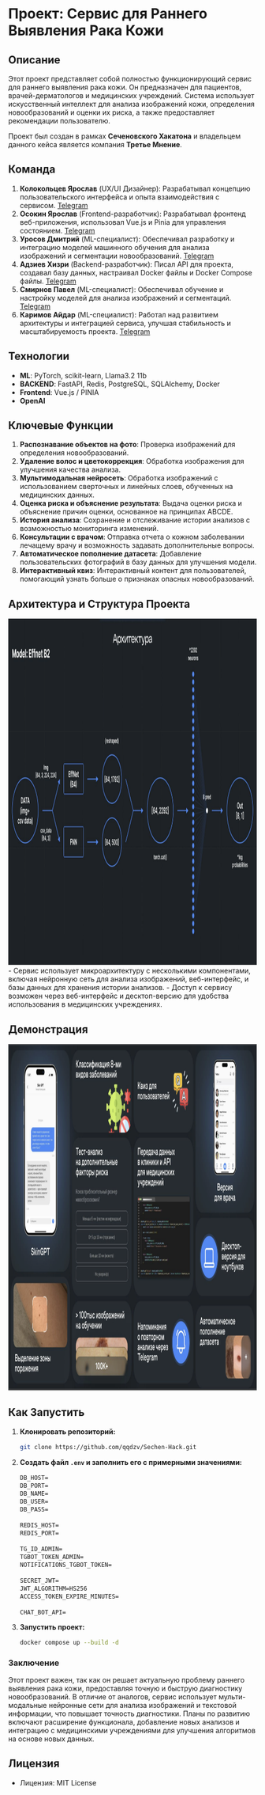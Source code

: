 
# **Проект: Сервис для Раннего Выявления Рака Кожи**

## **Описание**
Этот проект представляет собой полностью функционирующий сервис для раннего выявления рака кожи. Он предназначен для пациентов, врачей-дерматологов и медицинских учреждений. Система использует искусственный интеллект для анализа изображений кожи, определения новообразований и оценки их риска, а также предоставляет рекомендации пользователю.

Проект был создан в рамках **Сеченовского Хакатона** и владельцем данного кейса является компания **Третье Мнение**.

## **Команда**
1. **Колокольцев Ярослав** (UX/UI Дизайнер): Разрабатывал концепцию пользовательского интерфейса и опыта взаимодействия с сервисом. [Telegram](https://t.me/whatthebooff)
2. **Осокин Ярослав** (Frontend-разработчик): Разрабатывал фронтенд веб-приложения, использовал Vue.js и Pinia для управления состоянием. [Telegram](https://t.me/osyarik)
3. **Уросов Дмитрий** (ML-специалист): Обеспечивал разработку и интеграцию моделей машинного обучения для анализа изображений и сегментации новообразований. [Telegram](https://t.me/dmmmit)
4. **Адзиев Хизри** (Backend-разработчик): Писал API для проекта, создавал базу данных, настраивал Docker файлы и Docker Compose файлы. [Telegram](https://t.me/zhinkinzver)
5. **Смирнов Павел** (ML-специалист): Обеспечивал обучение и настройку моделей для анализа изображений и сегментаций. [Telegram](https://t.me/pa8lusha) 
6. **Каримов Айдар** (ML-специалист): Работал над развитием архитектуры и интеграцией сервиса, улучшая стабильность и масштабируемость проекта. [Telegram](https://t.me/aidarkarimovvw)

## **Технологии**
- **ML**: PyTorch, scikit-learn, Llama3.2 11b
- **BACKEND**: FastAPI, Redis, PostgreSQL, SQLAlchemy, Docker
- **Frontend**: Vue.js / PINIA
- **OpenAI**

## **Ключевые Функции**
1. **Распознавание объектов на фото**: Проверка изображений для определения новообразований.
2. **Удаление волос и цветокоррекция**: Обработка изображения для улучшения качества анализа.
3. **Мультимодальная нейросеть**: Обработка изображений с использованием сверточных и линейных слоев, обученных на медицинских данных.
4. **Оценка риска и объяснение результата**: Выдача оценки риска и объяснение причин оценки, основанное на принципах ABCDE.
5. **История анализа**: Сохранение и отслеживание истории анализов с возможностью мониторинга изменений.
6. **Консультации с врачом**: Отправка отчета о кожном заболевании лечащему врачу и возможность задавать дополнительные вопросы.
7. **Автоматическое пополнение датасета**: Добавление пользовательских фотографий в базу данных для улучшения модели.
8. **Интерактивный квиз**: Интерактивный контент для пользователей, помогающий узнать больше о признаках опасных новообразований.

## **Архитектура и Структура Проекта**
<img src="images/image4.png" alt="Архитектура" width="1000" height="700">
- Сервис использует микроархитектуру с несколькими компонентами, включая нейронную сеть для анализа изображений, веб-интерфейс, и базы данных для хранения истории анализов.
- Доступ к сервису возможен через веб-интерфейс и десктоп-версию для удобства использования в медицинских учреждениях.

## **Демонстрация**
<img src="images/image3.png" alt="Презентация" width="1000" height="700">

## **Как Запустить**

1. **Клонировать репозиторий:**
   ```bash
   git clone https://github.com/qqdzv/Sechen-Hack.git
   ```

2. **Создать файл `.env` и заполнить его с примерными значениями:**
   ```plaintext
   DB_HOST=
   DB_PORT=
   DB_NAME=
   DB_USER=
   DB_PASS=

   REDIS_HOST=
   REDIS_PORT=

   TG_ID_ADMIN=
   TGBOT_TOKEN_ADMIN=
   NOTIFICATIONS_TGBOT_TOKEN=

   SECRET_JWT=
   JWT_ALGORITHM=HS256
   ACCESS_TOKEN_EXPIRE_MINUTES=

   CHAT_BOT_API=
   ```

3. **Запустить проект:**
   ```bash
   docker compose up --build -d
   ```

### **Заключение**

Этот проект важен, так как он решает актуальную проблему раннего выявления рака кожи, предоставляя точную и быструю диагностику новообразований. В отличие от аналогов, сервис использует мульти-модальные нейронные сети для анализа изображений и текстовой информации, что повышает точность диагностики. Планы по развитию включают расширение функционала, добавление новых анализов и интеграцию с медицинскими учреждениями для улучшения алгоритмов на основе новых данных.

## **Лицензия**
- Лицензия: MIT License



